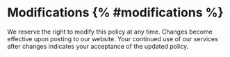 # Modifications {% #modifications %}

We reserve the right to modify this policy at any time. Changes become effective upon posting to our website. Your continued use of our services after changes indicates your acceptance of the updated policy.
